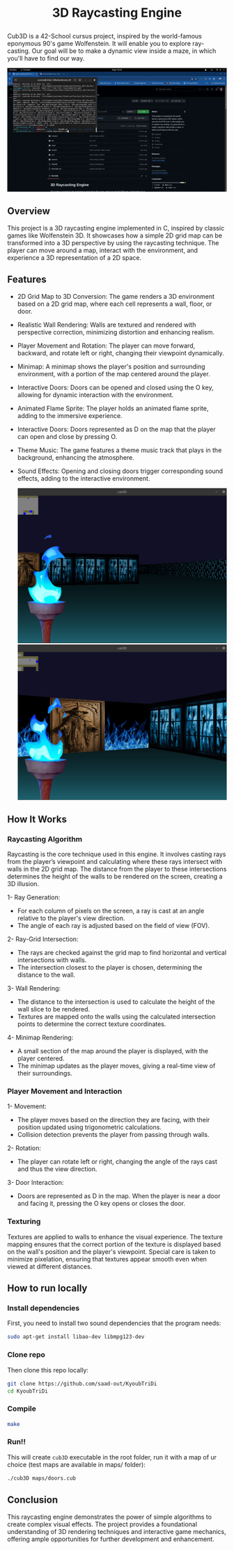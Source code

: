 # <p align="center">3D Raycasting Engine</p>

Cub3D is a 42-School cursus project, inspired by the world-famous eponymous 90's game Wolfenstein. It will enable you to explore ray-casting. Our goal will be to make a dynamic view inside a maze, in which you'll have to find our way. 

![til](https://github.com/saad-out/KyoubTriDi/blob/main/images/kyoub.gif)

 ## Overview
 This project is a 3D raycasting engine implemented in C, inspired by classic games like Wolfenstein 3D. It showcases how a simple 2D grid map can be transformed into a 3D perspective by using the raycasting technique. The player can move around a map, interact with the environment, and experience a 3D representation of a 2D space.

 ## Features
- 2D Grid Map to 3D Conversion: The game renders a 3D environment based on a 2D grid map, where each cell represents a wall, floor, or door.
- Realistic Wall Rendering: Walls are textured and rendered with perspective correction, minimizing distortion and enhancing realism.
- Player Movement and Rotation: The player can move forward, backward, and rotate left or right, changing their viewpoint dynamically.
- Minimap: A minimap shows the player's position and surrounding environment, with a portion of the map centered around the player.
- Interactive Doors: Doors can be opened and closed using the O key, allowing for dynamic interaction with the environment.
- Animated Flame Sprite: The player holds an animated flame sprite, adding to the immersive experience.
- Interactive Doors: Doors represented as D on the map that the player can open and close by pressing O.
- Theme Music: The game features a theme music track that plays in the background, enhancing the atmosphere.
- Sound Effects: Opening and closing doors trigger corresponding sound effects, adding to the interactive environment.







  ![alt text](https://github.com/saad-out/KyoubTriDi/blob/main/images/screen1.png)
    ![alt text](https://github.com/saad-out/KyoubTriDi/blob/main/images/screen2.png)

## How It Works
### Raycasting Algorithm
Raycasting is the core technique used in this engine. It involves casting rays from the player’s viewpoint and calculating where these rays intersect with walls in the 2D grid map. The distance from the player to these intersections determines the height of the walls to be rendered on the screen, creating a 3D illusion.

1- Ray Generation:

- For each column of pixels on the screen, a ray is cast at an angle relative to the player's view direction.
- The angle of each ray is adjusted based on the field of view (FOV).

2- Ray-Grid Intersection:
- The rays are checked against the grid map to find horizontal and vertical intersections with walls.
- The intersection closest to the player is chosen, determining the distance to the wall.

3- Wall Rendering:
- The distance to the intersection is used to calculate the height of the wall slice to be rendered.
- Textures are mapped onto the walls using the calculated intersection points to determine the correct texture coordinates.

4- Minimap Rendering:
- A small section of the map around the player is displayed, with the player centered.
- The minimap updates as the player moves, giving a real-time view of their surroundings.

### Player Movement and Interaction
1- Movement:
- The player moves based on the direction they are facing, with their position updated using trigonometric calculations.
- Collision detection prevents the player from passing through walls.

2- Rotation:
- The player can rotate left or right, changing the angle of the rays cast and thus the view direction.

3- Door Interaction:
- Doors are represented as D in the map. When the player is near a door and facing it, pressing the O key opens or closes the door.

### Texturing
Textures are applied to walls to enhance the visual experience. The texture mapping ensures that the correct portion of the texture is displayed based on the wall's position and the player's viewpoint. Special care is taken to minimize pixelation, ensuring that textures appear smooth even when viewed at different distances.

## How to run locally

### Install dependencies
First, you need to install two sound dependencies that the program needs:
```bash
sudo apt-get install libao-dev libmpg123-dev
```
### Clone repo
Then clone this repo locally:
```bash
git clone https://github.com/saad-out/KyoubTriDi
cd KyoubTriDi
```

### Compile
```bash
make
```

### Run!!
This will create `cub3D` executable in the root folder, run it with a map of ur choice (test maps are available in maps/ folder):
```bash
./cub3D maps/doors.cub
```

## Conclusion
This raycasting engine demonstrates the power of simple algorithms to create complex visual effects. The project provides a foundational understanding of 3D rendering techniques and interactive game mechanics, offering ample opportunities for further development and enhancement.
